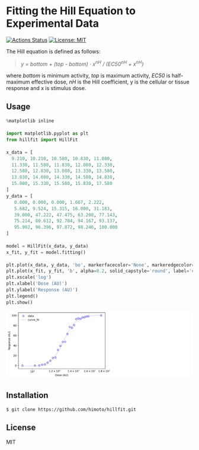 # Fitting the Hill Equation to Experimental Data

[![Actions Status](https://github.com/himoto/hillfit/workflows/Python%20package/badge.svg)](https://github.com/himoto/hillfit/actions)
[![License: MIT](https://img.shields.io/badge/License-MIT-blue.svg)](https://opensource.org/licenses/MIT)

The Hill equation is defined as follows:<br>

> _y = bottom + (top - bottom) · x<sup>nH</sup> / (EC50</sub><sup>nH</sup> + x<sup>nH</sup>)_

where _bottom_ is minimum activity, _top_ is maximum activity, _EC50_ is half-maximum effective dose, _nH_ is the Hill coefficient, y is the cellular or tissue response and x is stimulus dose.

## Usage

```python
%matplotlib inline

import matplotlib.pyplot as plt
from hillfit import HillFit

x_data = [
  9.210, 10.210, 10.580, 10.830, 11.080,
  11.330, 11.580, 11.830, 12.080, 12.330,
  12.580, 12.830, 13.080, 13.330, 13.580,
  13.830, 14.080, 14.330, 14.580, 14.830,
  15.080, 15.330, 15.580, 15.830, 17.580
]
y_data = [
   0.000, 0.000, 0.000, 1.667, 2.222,
   5.682, 9.524, 15.315, 16.000, 31.183,
   39.000, 47.222, 47.475, 63.208, 77.143,
   75.214, 80.612, 92.784, 94.167, 93.137,
   95.902, 96.396, 97.872, 98.246, 100.000
]

model = HillFit(x_data, y_data)
x_fit, y_fit = model.fitting()

plt.plot(x_data, y_data, 'bo', markerfacecolor='None', markeredgecolor='b', label='data', clip_on=False)
plt.plot(x_fit, y_fit, 'b', alpha=0.2, solid_capstyle='round', label='curve_fit', clip_on=False)
plt.xscale('log')
plt.xlabel('Dose (AU)')
plt.ylabel('Response (AU)')
plt.legend()
plt.show()
```

<img src=image/fitting_res.png>

## Installation

    $ git clone https://github.com/himoto/hillfit.git

## License

MIT
